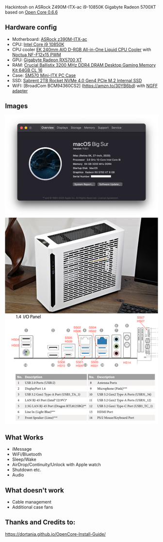 
Hackintosh on ASRock Z490M-ITX-ac i9-10850K Gigabyte Radeon 5700XT based on [Open Core 0.6.6](https://github.com/acidanthera/OpenCorePkg/releases/tag/0.6.6)

## Hardware config

* Motherboard: [ASRock z390M-ITX-ac](https://www.amazon.com/ASRock-Z490M-ITX-Supports-Processors-Motherboard/dp/B087TDGDP7)
* CPU: [Intel Core i9 10850K](https://www.amazon.com/Intel-i9-10850K-Desktop-Processor-Unlocked/dp/B08DHRG2X9)
* CPU cooler [EK 240mm AIO D-RGB All-in-One Liquid CPU Cooler](https://www.amazon.com/gp/product/B0842Z9WYG) with [Noctua NF-F12x15 PWM](https://www.amazon.com/Noctua-NF-F12-PWM-4-Pin-Premium/dp/B00650P2ZC)
* GPU: [Gigabyte Radeon RX5700 XT](https://amzn.to/2V30710)
* RAM: [Crucial Ballistix 3200 MHz DDR4 DRAM Desktop Gaming Memory Kit 64GB CL 16](https://www.amazon.com/Crucial-Ballistix-Desktop-Gaming-BL2K32G32C16U4R/dp/B083TSJ8N4)
* Case: [SM570	Mini-ITX PC Case](https://www.sliger.com/products/cases/sm570/)
* SSD: [Sabrent 2TB Rocket NVMe 4.0 Gen4 PCIe M.2 Internal SSD](https://www.amazon.com/Sabrent-Internal-Extreme-Performance-SB-ROCKET-NVMe4-2TB/dp/B07TN1MNJ4)
* WiFI: [BroadCom BCM94360CS2] (https://amzn.to/30YB6bd) with [NGFF adapter](https://amzn.to/2YR2u8f)



## Images

![About my Mac](Images/AboutMyMac.png)
![Standard case shot](Images/SM570case.JPG)
![USB Port mapping](Images/AsRockZ490USBports.png)


## What Works
* iMessage
* WiFi/Bluetooth
* Sleep/Wake
* AirDrop/Continuity/Unlock with Apple watch
* Shutdown etc.
* Audio 


## What doesn't work
* Cable management
* Additional case fans

## Thanks and Credits to:
https://dortania.github.io/OpenCore-Install-Guide/



